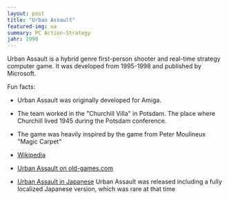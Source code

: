 ```yaml
---
layout: post
title: "Urban Assault"
featured-img: ua
summary: PC Action-Strategy
jahr: 1998
---
```


Urban Assault is a hybrid genre first-person shooter and real-time strategy computer game. 
It was developed from 1995-1998 and published by Microsoft. 

Fun facts:
* Urban Assault was originally developed for Amiga. 
* The team worked in the "Churchill Villa" in Potsdam. The place where Churchill lived 1945 during the Potsdam conference.
* The game was heavily inspired by the game from Peter Moulineux "Magic Carpet"

* [Wikipedia](https://en.wikipedia.org/wiki/Urban_Assault)
* [Urban Assault on old-games.com](https://www.old-games.com/download/5663/urban-assault)
* [Urban Assault in Japanese](https://www.nicovideo.jp/watch/sm28129507) Urban Assault was released including a fully localized Japanese version, which was rare at that time
